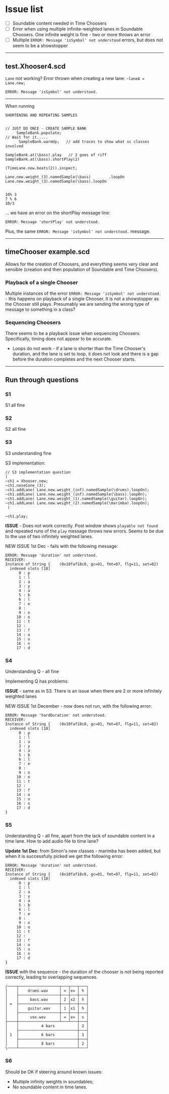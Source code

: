 # Issue list

- [ ] Soundable content needed in Time Choosers
- [ ] Error when using multiple infinite-weighted lanes in Soundable Choosers. One infinite weight is fine - two or more throws an error
- [ ] Multiple `ERROR: Message 'isSymbol' not understood` errors, but does not seem to be a showstopper

-------------

## test.Xhooser4.scd

`Lane` not working? Error thrown when creating a new lane: `~laneA = Lane.new;`

`ERROR: Message 'isSymbol' not understood.`

-------

When running 

```
SHORTENING AND REPEATING SAMPLES


// JUST DO ONCE - CREATE SAMPLE BANK
     SampleBank.populate;
// Wait for it.....
      SampleBank.warmUp;   // add traces to show what sc classes involved

SampleBank.at(\bass).play   // 2 goes of riff
SampleBank.at(\bass).shortPlay(2)

(TimeLane.new.beats(2)).inspect;

Lane.new.weight_(3).namedSample(\bass)        .loopOn
Lane.new.weight_(3).namedSample(\bass).loopOn


10% 3
7 % 6
10/3
```

... we have an error on the shortPlay message line:

`ERROR: Message 'shortPlay' not understood.`

Plus, the same `ERROR: Message 'isSymbol' not understood.` message.

--------

## timeChooser example.scd

Allows for the creation of Choosers, and everything seems very clear and sensible (creation and then population of Soundable and Time Choosers).

### Playback of a single Chooser
Multiple instances of the error `ERROR: Message 'isSymbol' not understood.` - this happens on playback of a single Chooser. It is not a showstopper as the Chooser still plays. Presumably we are sending the wrong type of message to something in a class?


### Sequencing Choosers
There seems to be a playback issue when sequencing Choosers. Specifically, timing does not appear to be accurate.

- Loops do not work - if a lane is shorter than the Time Chooser's duration, and the lane is set to loop, it does not look and there is a gap before the duration completes and the next Chooser starts.

--------

## Run through questions
### S1
S1 all fine

### S2
S2 all fine

### S3
S3 understanding fine

S3 implementation:

```
// S3 implementation question
(
~ch1 = Xhooser.new;
~ch1.noseCone_(3);
~ch1.addLane( Lane.new.weight_(inf).namedSample(\drums).loopOn);
~ch1.addLane( Lane.new.weight_(inf).namedSample(\bass).loopOn);
~ch1.addLane( Lane.new.weight_(1).namedSample(\guitar).loopOn);
~ch1.addLane( Lane.new.weight_(2).namedSample(\marimba).loopOn);
 )

~ch1.play;
```

**ISSUE** - Does not work correctly. Post window shows `playable not found` and repeated runs of the `play` message throws new errors. Seems to be due to the use of two infinitely weighted lanes.

NEW ISSUE 1st Dec - fails with the following message:

```
ERROR: Message 'duration' not understood.
RECEIVER:
Instance of String {    (0x10faf18c0, gc=01, fmt=07, flg=11, set=02)
  indexed slots [18]
      0 : p
      1 : l
      2 : a
      3 : y
      4 : a
      5 : b
      6 : l
      7 : e
      8 :  
      9 : n
     10 : o
     11 : t
     12 :  
     13 : f
     14 : o
     15 : u
     16 : n
     17 : d
```


### S4
Understanding Q - all fine

Implementing Q has problems:

**ISSUE** - same as in S3. There is an issue when there are 2 or more infinitely weighted lanes

NEW ISSUE 1st December - now does not run, with the following error:

```
ERROR: Message 'hardDuration' not understood.
RECEIVER:
Instance of String {    (0x10faf18c0, gc=01, fmt=07, flg=11, set=02)
  indexed slots [18]
      0 : p
      1 : l
      2 : a
      3 : y
      4 : a
      5 : b
      6 : l
      7 : e
      8 :  
      9 : n
     10 : o
     11 : t
     12 :  
     13 : f
     14 : o
     15 : u
     16 : n
     17 : d
}
```



### S5
Understanding Q - all fine, apart from the lack of soundable content in a time lane. How to add audio file to time lane?

**Update 1st Dec**: from Simon's new classes - marimba has been added, but when it is successfully picked we get the following error:

```
ERROR: Message 'duration' not understood.
RECEIVER:
Instance of String {    (0x10faf18c0, gc=01, fmt=07, flg=11, set=02)
  indexed slots [18]
      0 : p
      1 : l
      2 : a
      3 : y
      4 : a
      5 : b
      6 : l
      7 : e
      8 :  
      9 : n
     10 : o
     11 : t
     12 :  
     13 : f
     14 : o
     15 : u
     16 : n
     17 : d
}
```

**ISSUE** with the sequence - the duration of the chooser is not being reported correctly, leading to overlapping sequences.

```
/────┬──────────────────┬───┬───┬───┐
│    │    drums.wav     │ ∞ │x∞ │ h │
│    ├──────────────────┼───┼───┼───┤
│    │     bass.wav     │ 2 │x2 │ h │
│ ∞  ├──────────────────┼───┼───┼───┤
│    │    guitar.wav    │ 1 │x1 │ h │
│    ├──────────────────┼───┼───┼───┤
│    │     vox.wav      │ ∞ │x∞ │ s │
├────┼──────────────────┴───┴───┼───┤
│    │          4 bars          │ 2 │
│    ├──────────────────────────┼───┤
│ 1  │          6 bars          │ 1 │
│    ├──────────────────────────┼───┤
│    │          8 bars          │ 2 │
\────┴──────────────────────────┴───┘
```


### S6

Should be OK if steering around known issues:

- Multiple infinity weights in soundables;
- No soundable content in time lanes.